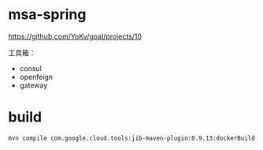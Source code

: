 # msa-spring
https://github.com/YoKv/goal/projects/10

工具箱：
* consul
* openfeign
* gateway

# build
```
mvn compile com.google.cloud.tools:jib-maven-plugin:0.9.13:dockerBuild
```